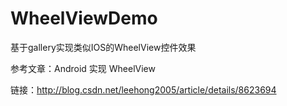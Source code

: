 # WheelViewDemo
基于gallery实现类似IOS的WheelView控件效果

参考文章：Android 实现 WheelView

链接：http://blog.csdn.net/leehong2005/article/details/8623694
